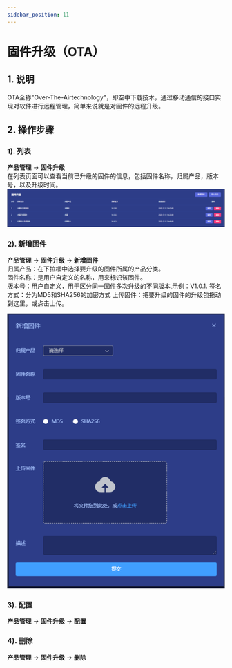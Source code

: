 ```yaml
---
sidebar_position: 11
---
```


# 固件升级（OTA）

## 1. 说明
OTA全称"Over-The-Airtechnology"，即空中下载技术，通过移动通信的接口实现对软件进行远程管理，简单来说就是对固件的远程升级。


## 2. 操作步骤
### 1). 列表
**产品管理** -> **固件升级**  
在列表页面可以查看当前已升级的固件的信息，包括固件名称，归属产品，版本号，以及升级时间。
![img.png](images/ota_01.png)

### 2). 新增固件
**产品管理** -> **固件升级** -> **新增固件**  
归属产品：在下拉框中选择要升级的固件所属的产品分类。  
固件名称：是用户自定义的名称，用来标识该固件。  
版本号：用户自定义，用于区分同一固件多次升级的不同版本,示例：V1.0.1.
签名方式：分为MD5和SHA256的加密方式
上传固件：把要升级的固件的升级包拖动到这里，或点击上传。

![img.png](images/ota_02.png)

### 3). 配置
**产品管理** -> **固件升级** -> **配置**  

### 4). 删除
**产品管理** -> **固件升级** -> **删除**  
